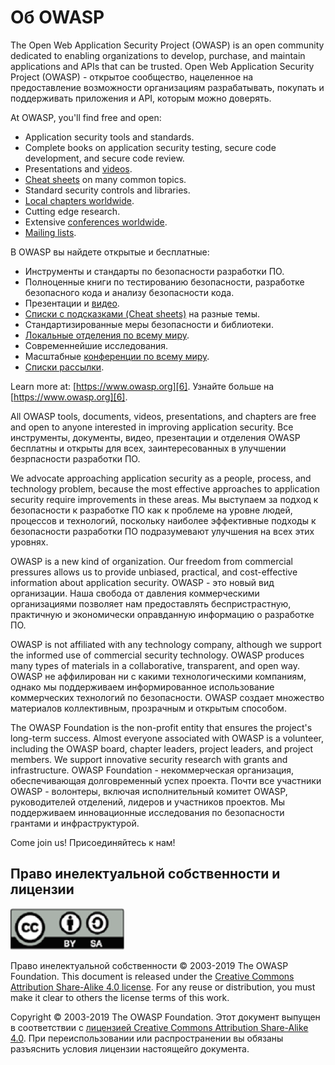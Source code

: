 Об OWASP
===========

The Open Web Application Security Project (OWASP) is an open community dedicated
to enabling organizations to develop, purchase, and maintain applications and
APIs that can be trusted.
Open Web Application Security Project (OWASP) - открытое сообщество, нацеленное на предоставление возможности организациям разрабатывать, покупать и поддерживать приложения и API, которым можно доверять.

At OWASP, you'll find free and open:

* Application security tools and standards.
* Complete books on application security testing, secure code development, and
  secure code review.
* Presentations and [videos][1].
* [Cheat sheets][2] on many common topics.
* Standard security controls and libraries.
* [Local chapters worldwide][3].
* Cutting edge research.
* Extensive [conferences worldwide][4].
* [Mailing lists][5].

В OWASP вы найдете открытые и бесплатные:
* Инструменты и стандарты по безопасности разработки ПО.
* Полноценные книги по тестированию безопасности, разработке безопасного кода и анализу безопасности кода.
* Презентации и [видео][1].
* [Списки с подсказками (Cheat sheets)][2] на разные темы.
* Стандартизированные меры безопасности и библиотеки.
* [Локальные отделения по всему миру][3].
* Современнейшие исследования.
* Масштабные [конференции по всему миру][4].
* [Списки рассылки][5].

Learn more at: [https://www.owasp.org][6].
Узнайте больше на [https://www.owasp.org][6].

All OWASP tools, documents, videos, presentations, and chapters are free and
open to anyone interested in improving application security.
Все инструменты, документы, видео, презентации и отделения OWASP бесплатны и открыты для всех, заинтересованных в улучшении безрпасности разработки ПО.

We advocate approaching application security as a people, process, and
technology problem, because the most effective approaches to application
security require improvements in these areas.
Мы выступаем за подход к безопасности к разработке ПО как к проблеме на уровне людей, процессов и технологий, поскольку наиболее эффективные подходы к безопасности разработки ПО подразумевают улучшения на всех этих уровнях.

OWASP is a new kind of organization. Our freedom from commercial pressures
allows us to provide unbiased, practical, and cost-effective information about
application security.
OWASP - это новый вид организации. Наша свобода от давления коммерческими организациями позволяет нам предоставлять беспристрастную, практичную и экономически оправданную информацию о разработке ПО.

OWASP is not affiliated with any technology company, although we support the
informed use of commercial security technology. OWASP produces many types of
materials in a collaborative, transparent, and open way.
OWASP не аффилирован ни с какими технологическими компаниям, однако мы поддерживаем информированное использование коммерческих технологий по безопасности. OWASP создает множество материалов коллективным, прозрачным и открытым способом.

The OWASP Foundation is the non-profit entity that ensures the project's
long-term success. Almost everyone associated with OWASP is a volunteer,
including the OWASP board, chapter leaders, project leaders, and project
members. We support innovative security research with grants and infrastructure.
OWASP Foundation - некоммерческая организация, обеспечивающая долговременный успех проекта. Почти все участники OWASP - волонтеры, включая исполнительный комитет OWASP, руководителей отделений, лидеров и участников проектов. Мы поддерживаем инновационные исследования по безопасности грантами и инфраструктурой.

Come join us!
Присоединяйтесь к нам!

## Право инелектуальной собственности и лицензии

![license](images/license.png)

Право инелектуальной собственности © 2003-2019 The OWASP Foundation. This document is released under the
[Creative Commons Attribution Share-Alike 4.0 license][7]. For any reuse or
distribution, you must make it clear to others the license terms of this work.

Copyright © 2003-2019 The OWASP Foundation. Этот документ выпущен в соответствии с
[лицензией Creative Commons Attribution Share-Alike 4.0][7]. При переиспользовании или распространении вы обязаны разъяснить условия лицензии настоящейго документа.

[1]: https://www.youtube.com/user/OWASPGLOBAL
[2]: https://www.owasp.org/index.php/OWASP_Cheat_Sheet_Series
[3]: https://www.owasp.org/index.php/OWASP_Chapter
[4]: https://www.owasp.org/index.php/Category:OWASP_AppSec_Conference
[5]: https://lists.owasp.org/mailman/listinfo
[6]: https://www.owasp.org
[7]: http://creativecommons.org/licenses/by-sa/4.0/
